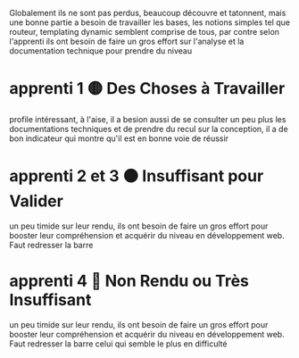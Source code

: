  Globalement ils ne sont pas perdus, beaucoup découvre et tatonnent, mais une bonne partie a besoin de travailler les bases, les notions simples tel que routeur, templating dynamic semblent comprise de tous, par contre selon l'apprenti ils ont besoin de faire un gros effort sur l'analyse et la documentation technique pour prendre du niveau

# apprenti 1 🟡 Des Choses à Travailler 
profile intéressant, à l'aise, il a besion aussi de se consulter un peu plus les documentations techniques et de prendre du recul sur la conception, il a de bon indicateur qui montre qu'il est en bonne voie de réussir

# apprenti 2 et 3 🟠 Insuffisant pour Valider 
 un peu timide sur leur rendu, ils ont besoin de faire un gros effort pour booster leur compréhension et acquérir du niveau en développement web. Faut redresser la barre

 # apprenti 4 🔴 Non Rendu ou Très Insuffisant
 un peu timide sur leur rendu, ils ont besoin de faire un gros effort pour booster leur compréhension et acquérir du niveau en développement web. Faut redresser la barre
 celui qui semble le plus en difficulté
